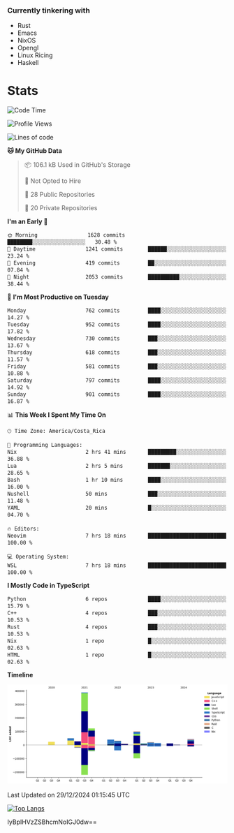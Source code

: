### Currently tinkering with
 - Rust
 - Emacs
 - NixOS
 - Opengl
 - Linux Ricing
 - Haskell

# Stats
<!--START_SECTION:waka-->
![Code Time](http://img.shields.io/badge/Code%20Time-1%2C057%20hrs%2045%20mins-blue)

![Profile Views](http://img.shields.io/badge/Profile%20Views-0-blue)

![Lines of code](https://img.shields.io/badge/From%20Hello%20World%20I%27ve%20Written-895.2%20thousand%20lines%20of%20code-blue)

**🐱 My GitHub Data** 

> 📦 106.1 kB Used in GitHub's Storage 
 > 
> 🚫 Not Opted to Hire
 > 
> 📜 28 Public Repositories 
 > 
> 🔑 20 Private Repositories 
 > 
**I'm an Early 🐤** 

```text
🌞 Morning                1628 commits        ████████░░░░░░░░░░░░░░░░░   30.48 % 
🌆 Daytime                1241 commits        ██████░░░░░░░░░░░░░░░░░░░   23.24 % 
🌃 Evening                419 commits         ██░░░░░░░░░░░░░░░░░░░░░░░   07.84 % 
🌙 Night                  2053 commits        ██████████░░░░░░░░░░░░░░░   38.44 % 
```
📅 **I'm Most Productive on Tuesday** 

```text
Monday                   762 commits         ████░░░░░░░░░░░░░░░░░░░░░   14.27 % 
Tuesday                  952 commits         ████░░░░░░░░░░░░░░░░░░░░░   17.82 % 
Wednesday                730 commits         ███░░░░░░░░░░░░░░░░░░░░░░   13.67 % 
Thursday                 618 commits         ███░░░░░░░░░░░░░░░░░░░░░░   11.57 % 
Friday                   581 commits         ███░░░░░░░░░░░░░░░░░░░░░░   10.88 % 
Saturday                 797 commits         ████░░░░░░░░░░░░░░░░░░░░░   14.92 % 
Sunday                   901 commits         ████░░░░░░░░░░░░░░░░░░░░░   16.87 % 
```


📊 **This Week I Spent My Time On** 

```text
🕑︎ Time Zone: America/Costa_Rica

💬 Programming Languages: 
Nix                      2 hrs 41 mins       █████████░░░░░░░░░░░░░░░░   36.88 % 
Lua                      2 hrs 5 mins        ███████░░░░░░░░░░░░░░░░░░   28.65 % 
Bash                     1 hr 10 mins        ████░░░░░░░░░░░░░░░░░░░░░   16.00 % 
Nushell                  50 mins             ███░░░░░░░░░░░░░░░░░░░░░░   11.48 % 
YAML                     20 mins             █░░░░░░░░░░░░░░░░░░░░░░░░   04.70 % 

🔥 Editors: 
Neovim                   7 hrs 18 mins       █████████████████████████   100.00 % 

💻 Operating System: 
WSL                      7 hrs 18 mins       █████████████████████████   100.00 % 
```

**I Mostly Code in TypeScript** 

```text
Python                   6 repos             ████░░░░░░░░░░░░░░░░░░░░░   15.79 % 
C++                      4 repos             ███░░░░░░░░░░░░░░░░░░░░░░   10.53 % 
Rust                     4 repos             ███░░░░░░░░░░░░░░░░░░░░░░   10.53 % 
Nix                      1 repo              █░░░░░░░░░░░░░░░░░░░░░░░░   02.63 % 
HTML                     1 repo              █░░░░░░░░░░░░░░░░░░░░░░░░   02.63 % 
```



**Timeline**

![Lines of Code chart](https://raw.githubusercontent.com/PandeCode/PandeCode/main/assets/bar_graph.png)


 Last Updated on 29/12/2024 01:15:45 UTC
<!--END_SECTION:waka-->
<!-- 
[![PandeCode's GitHub stats](https://github-readme-stats.vercel.app/api?username=PandeCode&theme=dracula&hide_border=true&show_icons=true)](https://github.com/anuraghazra/github-readme-stats)
-->
[![Top Langs](https://github-readme-stats.vercel.app/api/top-langs/?username=PandeCode&layout=compact&theme=dracula&hide_border=true)](https://github.com/anuraghazra/github-readme-stats)

IyBpIHVzZSBhcmNoIGJ0dw==
